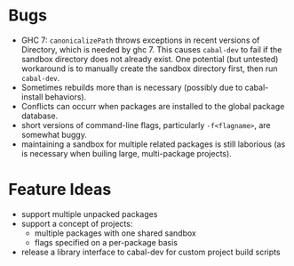 # Bugs
 - GHC 7: `canonicalizePath` throws exceptions in recent versions of Directory, which is needed by ghc 7.  This causes `cabal-dev` to fail if the sandbox directory does not already exist.  One potential (but untested) workaround is to manually create the sandbox directory first, then run `cabal-dev`.
 - Sometimes rebuilds more than is necessary (possibly due to cabal-install behaviors).
 - Conflicts can occurr when packages are installed to the global package database.
 - short versions of command-line flags, particularly `-f<flagname>`, are somewhat buggy.
 - maintaining a sandbox for multiple related packages is still laborious (as is necessary when builing large, multi-package projects).

# Feature Ideas
 - support multiple unpacked packages
 - support a concept of projects: 
   - multiple packages with one shared sandbox
   - flags specified on a per-package basis
 - release a library interface to cabal-dev for custom project build scripts

   